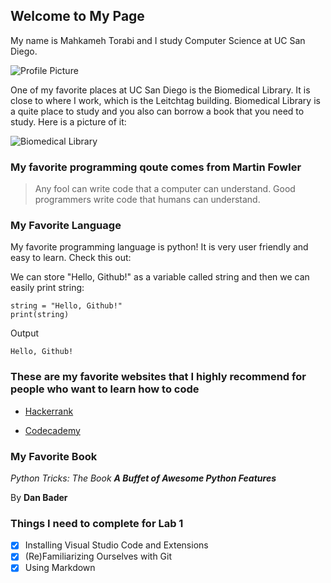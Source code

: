## Welcome to My Page

My name is Mahkameh Torabi and I study Computer Science at UC San Diego.

![Profile Picture](https://avatars2.githubusercontent.com/u/59551192?s=400&u=f57c494334a7438ed57702fb493f57fa0f81bd11&v=4)


One of my favorite places at UC San Diego is the Biomedical Library. It is close to where I work, which is the Leitchtag building. Biomedical Library is a quite place to study and you also can borrow a book that you need to study. Here is a picture of it:


![Biomedical Library](https://pfeifferpartners.com/wp-content/uploads/2016/03/ucsd-biomed-ext-4-M.jpg)

### My favorite programming qoute comes from Martin Fowler

> Any fool can write code that a computer can understand. Good programmers write code that humans can understand.



### My Favorite Language

My favorite programming language is python! It is very user friendly and easy to learn. Check this out:


We can store "Hello, Github!" as a variable called string and then we can easily print string:


```
string = "Hello, Github!"
print(string)
```

Output

```
Hello, Github!
```


### These are my favorite websites that I highly recommend for people who want to learn how to code
* [Hackerrank](https://www.hackerrank.com/domains/python)

* [Codecademy](https://www.codecademy.com/learn/learn-python)


### My Favorite Book
*Python Tricks: The Book **A Buffet of Awesome Python Features***

By **Dan Bader**

### Things I need to complete for Lab 1

- [x] Installing Visual Studio Code and Extensions
- [x] (Re)Familiarizing Ourselves with Git
- [x] Using Markdown
